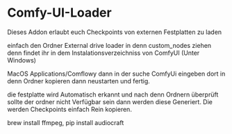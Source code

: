 # Comfy-UI-Loader
Dieses Addon erlaubt euch Checkpoints von externen Festplatten zu laden

einfach den Ordner External drive loader in denn custom_nodes ziehen denn findet ihr in dem Instalationsverzeichniss von ComfyUI (Unter Windows)

MacOS Applications/Comflowy dann in der suche ComfyUi eingeben dort in denn Ordner kopieren dann neustarten und fertig.

die festplatte wird Automatisch erkannt und nach denn Ordnern überprüft sollte der ordner nicht Verfügbar sein dann werden diese Generiert. Die werden Checkpoints einfach Rein kopieren.


brew install ffmpeg, pip install audiocraft
